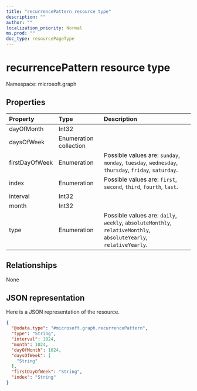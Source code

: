 ```yaml
---
title: "recurrencePattern resource type"
description: ""
author: ""
localization_priority: Normal
ms.prod: ""
doc_type: resourcePageType
---
```


# recurrencePattern resource type


Namespace: microsoft.graph



## Properties
|Property|Type|Description|
|:---|:---|:---|
|dayOfMonth|Int32||
|daysOfWeek|Enumeration collection||
|firstDayOfWeek|Enumeration| Possible values are: `sunday`, `monday`, `tuesday`, `wednesday`, `thursday`, `friday`, `saturday`.|
|index|Enumeration| Possible values are: `first`, `second`, `third`, `fourth`, `last`.|
|interval|Int32||
|month|Int32||
|type|Enumeration| Possible values are: `daily`, `weekly`, `absoluteMonthly`, `relativeMonthly`, `absoluteYearly`, `relativeYearly`.|

## Relationships
None

## JSON representation
Here is a JSON representation of the resource.
<!-- {
  "blockType": "resource",
  "@odata.type": "microsoft.graph.recurrencePattern"
}
-->
``` json
{
  "@odata.type": "#microsoft.graph.recurrencePattern",
  "type": "String",
  "interval": 1024,
  "month": 1024,
  "dayOfMonth": 1024,
  "daysOfWeek": [
    "String"
  ],
  "firstDayOfWeek": "String",
  "index": "String"
}
```


